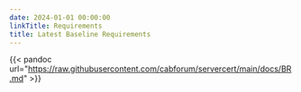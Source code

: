 ```yaml
---
date: 2024-01-01 00:00:00
linkTitle: Requirements
title: Latest Baseline Requirements
---
```


{{< pandoc url="https://raw.githubusercontent.com/cabforum/servercert/main/docs/BR.md" >}}
